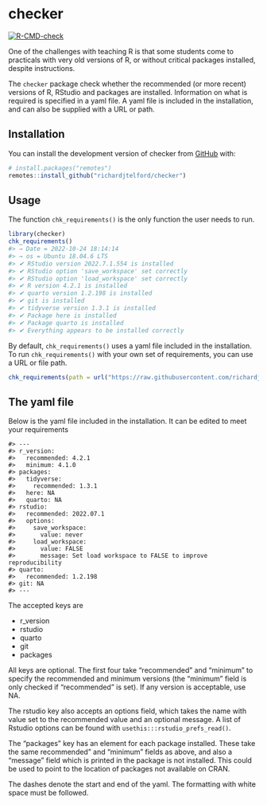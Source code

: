 
<!-- README.md is generated from README.Rmd. Please edit that file -->

# checker

<!-- badges: start -->

[![R-CMD-check](https://github.com/richardjtelford/checker/workflows/R-CMD-check/badge.svg)](https://github.com/richardjtelford/checker/actions)
<!-- badges: end -->

One of the challenges with teaching R is that some students come to
practicals with very old versions of R, or without critical packages
installed, despite instructions.

The `checker` package check whether the recommended (or more recent)
versions of R, RStudio and packages are installed. Information on what
is required is specified in a yaml file. A yaml file is included in the
installation, and can also be supplied with a URL or path.

## Installation

You can install the development version of checker from
[GitHub](https://github.com/) with:

``` r
# install.packages("remotes")
remotes::install_github("richardjtelford/checker")
```

## Usage

The function `chk_requirements()` is the only function the user needs to
run.

``` r
library(checker)
chk_requirements()
#> → Date = 2022-10-24 18:14:14
#> → os = Ubuntu 18.04.6 LTS
#> ✔ RStudio version 2022.7.1.554 is installed
#> ✔ RStudio option 'save_workspace' set correctly
#> ✔ RStudio option 'load_workspace' set correctly
#> ✔ R version 4.2.1 is installed
#> ✔ quarto version 1.2.198 is installed
#> ✔ git is installed
#> ✔ tidyverse version 1.3.1 is installed
#> ✔ Package here is installed
#> ✔ Package quarto is installed
#> ✔ Everything appears to be installed correctly
```

By default, `chk_requirements()` uses a yaml file included in the
installation. To run `chk_requirements()` with your own set of
requirements, you can use a URL or file path.

``` r
chk_requirements(path = url("https://raw.githubusercontent.com/richardjtelford/checker/main/inst/default.yaml"))
```

## The yaml file

Below is the yaml file included in the installation. It can be edited to
meet your requirements

    #> ---
    #> r_version:
    #>   recommended: 4.2.1
    #>   minimum: 4.1.0
    #> packages:
    #>   tidyverse:
    #>     recommended: 1.3.1
    #>   here: NA
    #>   quarto: NA
    #> rstudio:
    #>   recommended: 2022.07.1
    #>   options:
    #>     save_workspace:
    #>       value: never
    #>     load_workspace:
    #>       value: FALSE
    #>       message: Set load workspace to FALSE to improve reproducibility
    #> quarto:
    #>   recommended: 1.2.198
    #> git: NA
    #> ---

The accepted keys are

-   r_version
-   rstudio
-   quarto
-   git
-   packages

All keys are optional. The first four take “recommended” and “minimum”
to specify the recommended and minimum versions (the “minimum” field is
only checked if “recommended” is set). If any version is acceptable, use
NA.

The rstudio key also accepts an options field, which takes the name with
value set to the recommended value and an optional message. A list of
Rstudio options can be found with `usethis:::rstudio_prefs_read()`.

The “packages” key has an element for each package installed. These take
the same recommended” and “minimum” fields as above, and also a
“message” field which is printed in the package is not installed. This
could be used to point to the location of packages not available on
CRAN.

The dashes denote the start and end of the yaml. The formatting with
white space must be followed.
